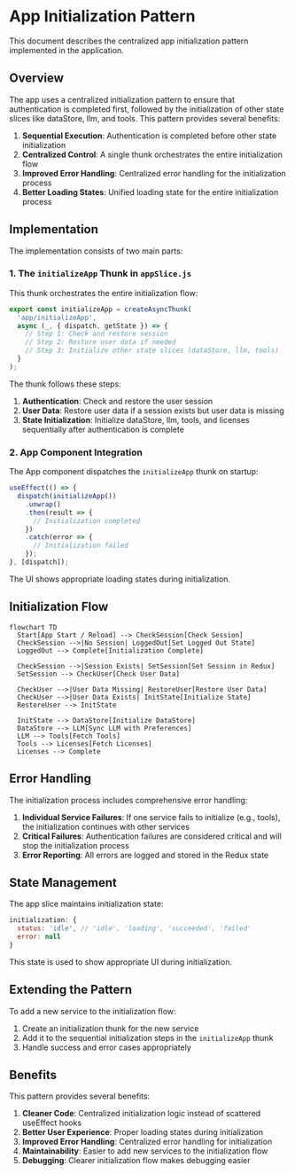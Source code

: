 # App Initialization Pattern

This document describes the centralized app initialization pattern implemented in the application.

## Overview

The app uses a centralized initialization pattern to ensure that authentication is completed first, followed by the initialization of other state slices like dataStore, llm, and tools. This pattern provides several benefits:

1. **Sequential Execution**: Authentication is completed before other state initialization
2. **Centralized Control**: A single thunk orchestrates the entire initialization flow
3. **Improved Error Handling**: Centralized error handling for the initialization process
4. **Better Loading States**: Unified loading state for the entire initialization process

## Implementation

The implementation consists of two main parts:

### 1. The `initializeApp` Thunk in `appSlice.js`

This thunk orchestrates the entire initialization flow:

```javascript
export const initializeApp = createAsyncThunk(
  'app/initializeApp',
  async (_, { dispatch, getState }) => {
    // Step 1: Check and restore session
    // Step 2: Restore user data if needed
    // Step 3: Initialize other state slices (dataStore, llm, tools)
  }
);
```

The thunk follows these steps:

1. **Authentication**: Check and restore the user session
2. **User Data**: Restore user data if a session exists but user data is missing
3. **State Initialization**: Initialize dataStore, llm, tools, and licenses sequentially after authentication is complete

### 2. App Component Integration

The App component dispatches the `initializeApp` thunk on startup:

```javascript
useEffect(() => {
  dispatch(initializeApp())
    .unwrap()
    .then(result => {
      // Initialization completed
    })
    .catch(error => {
      // Initialization failed
    });
}, [dispatch]);
```

The UI shows appropriate loading states during initialization.

## Initialization Flow

```mermaid
flowchart TD
  Start[App Start / Reload] --> CheckSession[Check Session]
  CheckSession -->|No Session| LoggedOut[Set Logged Out State]
  LoggedOut --> Complete[Initialization Complete]
  
  CheckSession -->|Session Exists| SetSession[Set Session in Redux]
  SetSession --> CheckUser[Check User Data]
  
  CheckUser -->|User Data Missing| RestoreUser[Restore User Data]
  CheckUser -->|User Data Exists| InitState[Initialize State]
  RestoreUser --> InitState
  
  InitState --> DataStore[Initialize DataStore]
  DataStore --> LLM[Sync LLM with Preferences]
  LLM --> Tools[Fetch Tools]
  Tools --> Licenses[Fetch Licenses]
  Licenses --> Complete
```

## Error Handling

The initialization process includes comprehensive error handling:

1. **Individual Service Failures**: If one service fails to initialize (e.g., tools), the initialization continues with other services
2. **Critical Failures**: Authentication failures are considered critical and will stop the initialization process
3. **Error Reporting**: All errors are logged and stored in the Redux state

## State Management

The app slice maintains initialization state:

```javascript
initialization: {
  status: 'idle', // 'idle', 'loading', 'succeeded', 'failed'
  error: null
}
```

This state is used to show appropriate UI during initialization.

## Extending the Pattern

To add a new service to the initialization flow:

1. Create an initialization thunk for the new service
2. Add it to the sequential initialization steps in the `initializeApp` thunk
3. Handle success and error cases appropriately

## Benefits

This pattern provides several benefits:

1. **Cleaner Code**: Centralized initialization logic instead of scattered useEffect hooks
2. **Better User Experience**: Proper loading states during initialization
3. **Improved Error Handling**: Centralized error handling for initialization
4. **Maintainability**: Easier to add new services to the initialization flow
5. **Debugging**: Clearer initialization flow makes debugging easier